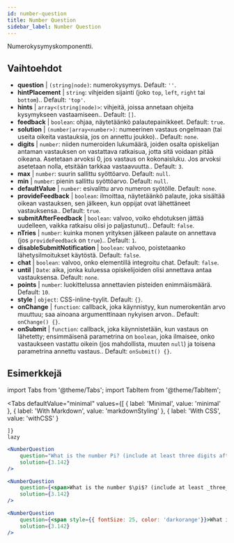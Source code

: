 ```yaml
---
id: number-question 
title: Number Question
sidebar_label: Number Question
---
```


Numerokysymyskomponentti.

## Vaihtoehdot

* __question__ | `(string|node)`: numerokysymys. Default: `''`.
* __hintPlacement__ | `string`: vihjeiden sijainti (joko `top`, `left`, `right` tai `bottom`).. Default: `'top'`.
* __hints__ | `array<(string|node)>`: vihjeitä, joissa annetaan ohjeita kysymykseen vastaamiseen.. Default: `[]`.
* __feedback__ | `boolean`: ohjaa, näytetäänkö palautepainikkeet. Default: `true`.
* __solution__ | `(number|array<number>)`: numeerinen vastaus ongelmaan (tai useita oikeita vastauksia, jos on annettu joukko).. Default: `none`.
* __digits__ | `number`: niiden numeroiden lukumäärä, joiden osalta opiskelijan antaman vastauksen on vastattava ratkaisua, jotta sitä voidaan pitää oikeana. Asetetaan arvoksi 0, jos vastaus on kokonaisluku. Jos arvoksi asetetaan nolla, etsitään tarkkaa vastaavuutta.. Default: `3`.
* __max__ | `number`: suurin sallittu syöttöarvo. Default: `null`.
* __min__ | `number`: pienin sallittu syöttöarvo. Default: `null`.
* __defaultValue__ | `number`: esivalittu arvo numeron syötölle. Default: `none`.
* __provideFeedback__ | `boolean`: ilmoittaa, näytetäänkö palaute, joka sisältää oikean vastauksen, sen jälkeen, kun oppijat ovat lähettäneet vastauksensa.. Default: `true`.
* __submitAfterFeedback__ | `boolean`: valvoo, voiko ehdotuksen jättää uudelleen, vaikka ratkaisu olisi jo paljastunut).. Default: `false`.
* __nTries__ | `number`: kuinka monen yrityksen jälkeen palaute on annettava (jos `provideFeedback` on `true`).. Default: `1`.
* __disableSubmitNotification__ | `boolean`: valvoo, poistetaanko lähetysilmoitukset käytöstä. Default: `false`.
* __chat__ | `boolean`: valvoo, onko elementillä integroitu chat. Default: `false`.
* __until__ | `Date`: aika, jonka kuluessa opiskelijoiden olisi annettava antaa vastauksensa. Default: `none`.
* __points__ | `number`: luokittelussa annettavien pisteiden enimmäismäärä. Default: `10`.
* __style__ | `object`: CSS-inline-tyylit. Default: `{}`.
* __onChange__ | `function`: callback, joka käynnistyy, kun numerokentän arvo muuttuu; saa ainoana argumenttinaan nykyisen arvon.. Default: `onChange() {}`.
* __onSubmit__ | `function`: callback, joka käynnistetään, kun vastaus on lähetetty; ensimmäisenä parametrina on `boolean`, joka ilmaisee, onko vastaukseen vastattu oikein (jos mahdollista, muuten `null`) ja toisena parametrina annettu vastaus.. Default: `onSubmit() {}`.


## Esimerkkejä

import Tabs from '@theme/Tabs';
import TabItem from '@theme/TabItem';

<Tabs
    defaultValue="minimal"
    values={[
        { label: 'Minimal', value: 'minimal' },
        { label: 'With Markdown', value: 'markdownStyling' },
        { label: 'With CSS', value: 'withCSS' }
        
    ]}
    lazy
>

<TabItem value="minimal">

```jsx live
<NumberQuestion
    question="What is the number Pi? (include at least three digits after the decimal point)"
    solution={3.142}
/>
```
</TabItem>

<TabItem value="markdownStyling">

```jsx live
<NumberQuestion
    question={<span>What is the number $\pi$? (include at least _three_ digits after the decimal point)</span>}
    solution={3.142}
/>
```
</TabItem>

<TabItem value="withCSS">

```jsx live
<NumberQuestion
    question={<span style={{ fontSize: 25, color: 'darkorange'}}>What is the number PI - three digits after the period</span>}
    solution={3.142}
/>
```
</TabItem>

</Tabs>
